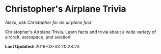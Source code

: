 # Christopher's Airplane Trivia
*Alexa, ask Christopher for an airplane fact*

Christopher's Airplane Trivia. Learn facts and trivia about a wide variety of aircraft, aerospace, and aviation!

**Last Updated:** 2016-03-03 20:28:23